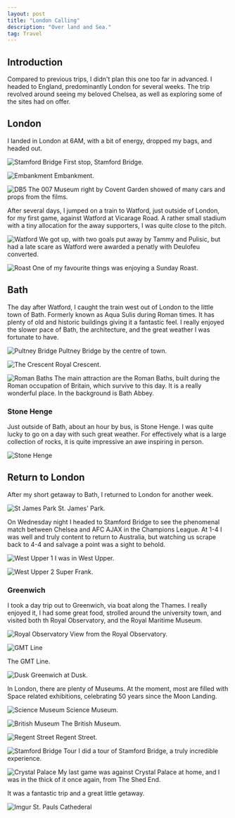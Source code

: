```yaml
---
layout: post
title: "London Calling"
description: "Over land and Sea."
tag: Travel
---
```

## Introduction 
Compared to previous trips, I didn't plan this one too far in advanced. I headed to England, predominantly London for several weeks. The trip revolved around seeing my beloved Chelsea, as well as exploring some of the sites had on offer.


## London
I landed in London at 6AM, with a bit of energy, dropped my bags, and headed out.

![Stamford Bridge](https://i.imgur.com/h1rJVB2.jpg)
First stop, Stamford Bridge.

![Embankment](https://i.imgur.com/WGieVxs.jpg)
Embankment.

![DB5](https://i.imgur.com/Vp6Blja.jpg)
The 007 Museum right by Covent Garden showed of many cars and props from the films.


After several days, I jumped on a train to Watford, just outside of London, for my first game, against Watford at Vicarage Road. A rather small stadium with a tiny allocation for the away supporters, I was quite close to the pitch.

![Watford](https://i.imgur.com/lmLuday.jpg)
We got up, with two goals put away by Tammy and Pulisic, but had a late scare as Watford were awarded a penatly with Deulofeu converted.

![Roast](https://i.imgur.com/FZa6Vwx.jpg)
One of my favourite things was enjoying a Sunday Roast.

## Bath
The day after Watford, I caught the train west out of London to the little town of Bath. Formerly known as Aqua Sulis during Roman times. It has plenty of old and historic buildings giving it a fantastic feel. I really enjoyed the slower pace of Bath, the architecture, and the great weather I was fortunate to have.

![Pultney Bridge](https://i.imgur.com/kupBUqT.jpg)
Pultney Bridge by the centre of town.

![The Crescent](https://i.imgur.com/zSF904N.jpg)
Royal Crescent.

![Roman Baths](https://i.imgur.com/gH58jqi.jpg)
The main attraction are the Roman Baths, built during the Roman occupation of Britain, which survive to this day. It is a really wonderful place. In the background is Bath Abbey.

### Stone Henge
Just outside of Bath, about an hour by bus, is Stone Henge. I was quite lucky to go on a day with such great weather. For effectively what is a large collection of rocks, it is quite impressive an awe inspiring in person.

![Stone Henge](https://i.imgur.com/HGkKAb8.jpg)

## Return to London
After my short getaway to Bath, I returned to London for another week.

![St James Park](https://i.imgur.com/JsND0wJ.jpg)
St. James' Park.

On Wednesday night I headed to Stamford Bridge to see the phenomenal match between Chelsea and AFC AJAX in the Champions League. At 1-4 I was well and truly content to return to Australia, but watching us scrape back to 4-4 and salvage a point was a sight to behold.

![West Upper 1](https://i.imgur.com/y4pBXcG.jpg)
I was in West Upper.

![West Upper 2](https://i.imgur.com/csUZfl8.jpg)
Super Frank.

### Greenwich
I took a day trip out to Greenwich, via boat along the Thames. I really enjoyed it, I had some great food, strolled around the university town, and visited both th Royal Observatory, and the Royal Maritime Museum.

![Royal Observatory](https://i.imgur.com/2rF8TTg.jpg)
View from the Royal Observatory.

![GMT Line](https://i.imgur.com/E8Aabjh.jpg)

The GMT Line.

![Dusk](https://i.imgur.com/HXStyD2.jpg)
Greenwich at Dusk.

In London, there are plenty of Museums. At the moment, most are filled with Space related exhibitions, celebrating 50 years since the Moon Landing.

![Science Museum](https://i.imgur.com/QlKxPn8.jpg)
Science Museum.

![British Museum](https://i.imgur.com/emUgZAM.jpg)
The British Museum.

![Regent Street](https://i.imgur.com/G7ZKMQ3.jpg)
Regent Street.

![Stamford Bridge Tour](https://i.imgur.com/XpBlAVJ.jpg)
I did a tour of Stamford Bridge, a truly incredible experience. 

![Crystal Palace](https://i.imgur.com/5ifpAmC.jpg)
My last game was against Crystal Palace at home, and I was in the thick of it once again, from The Shed End.

It was a fantastic trip and a great little getaway.

![Imgur](https://i.imgur.com/gaPBZE5.jpg)
St. Pauls Cathederal


